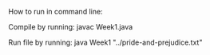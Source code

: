 How to run in command line:

Compile by running:
    javac Week1.java
 
Run file by running:
    java Week1 "../pride-and-prejudice.txt"
